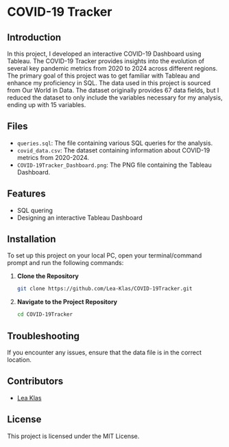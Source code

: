 
# COVID-19 Tracker

## Introduction
In this project, I developed an interactive COVID-19 Dashboard using Tableau. The COVID-19 Tracker provides insights into the evolution of several key pandemic metrics from 2020 to 2024 across different regions. The primary goal of this project was to get familiar with Tableau and enhance my proficiency in SQL. The data used in this project is sourced from Our World in Data. The dataset originally provides 67 data fields, but I reduced the dataset to only include the variables necessary for my analysis, ending up with 15 variables.

## Files
- `queries.sql`: The file containing various SQL queries for the analysis.
- `covid_data.csv`: The dataset containing information about COVID-19 metrics from 2020-2024.
- `COVID-19Tracker_Dashboard.png`: The PNG file containing the Tableau Dashboard.

## Features
- SQL quering
- Designing an interactive Tableau Dashboard

## Installation
To set up this project on your local PC, open your terminal/command prompt and run the following commands:

1. **Clone the Repository**
   ```bash
   git clone https://github.com/Lea-Klas/COVID-19Tracker.git
   ```
2. **Navigate to the Project Repository**
   ```bash
   cd COVID-19Tracker
   ```

## Troubleshooting
If you encounter any issues, ensure that the data file is in the correct location.

## Contributors
- [Lea Klas](mailto:lea.klas@gmx.de)

## License
This project is licensed under the MIT License.
